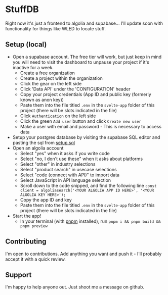 # StuffDB

Right now it's just a frontend to algolia and supabase... I'll update soon with functionality for things like WLED to locate stuff.

## Setup (local)

- Open a supabase account. The free tier will work, but just keep in mind you will need to visit the dashboard to unpause your project if it's inactive for a week.
  - Create a free organization
  - Create a project within the organization
  - Click the gear on the left side
  - Click 'Data API' under the 'CONFIGURATION' header
  - Copy your project credentials (App ID and public key (formerly known as anon key))
  - Paste them into the file titled `.env` in the `svelte-app` folder of this project (there will be slots indicated in the file)
  - Click `Authentication` on the left side
  - Click the green `Add user` button and click `Create new user`
  - Make a user with email and password - This is necessary to access data
- Setup your postgres database by visiting the supabase SQL editor and pasting the sql from [setup.sql](https://raw.githubusercontent.com/zentag/stuffdb/refs/heads/main/setup.sql)
- Open an algolia account
  - Select "yes" when it asks if you write code
  - Select "no, I don't use these" when it asks about platforms
  - Select "other" in industry selections
  - Select "product search" in usecase selections
  - Select "code (connect with API)" to import data
  - Select JavaScript in API language selection
  - Scroll down to the code snipped, and find the following line
    `const client = algoliasearch('<YOUR ALGOLIA APP ID HERE>', '<YOUR ALGOLIA KEY HERE>');`
  - Copy the app ID and key
  - Paste them into the file titled `.env` in the `svelte-app` folder of this project (there will be slots indicated in the file)
- Start the app!
  - In your terminal (with [pnpm](https://pnpm.io/) installed), run `pnpm i && pnpm build && pnpm preview`

## Contributing

I'm open to contributions. Add anything you want and push it - I'll probably accept it with a quick review.

## Support

I'm happy to help anyone out. Just shoot me a message on github.
